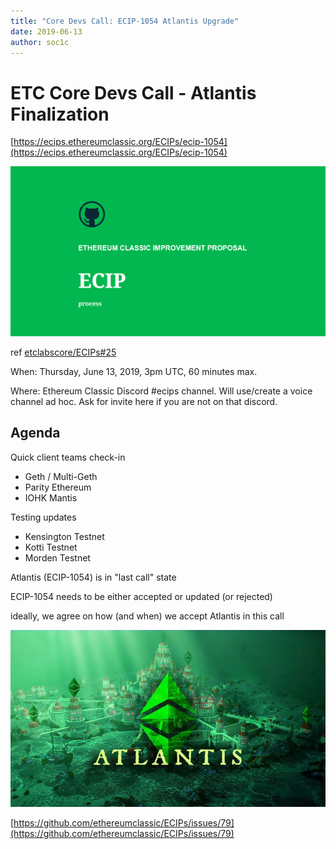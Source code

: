 ```yaml
---
title: "Core Devs Call: ECIP-1054 Atlantis Upgrade"
date: 2019-06-13
author: soc1c
---
```


# ETC Core Devs Call - Atlantis Finalization

[https://ecips.ethereumclassic.org/ECIPs/ecip-1054](https://ecips.ethereumclassic.org/ECIPs/ecip-1054)

![ETC Core Devs Call - Atlantis Finalization](./ethereum_classic_ecip_wallpaper.png)

ref [etclabscore/ECIPs#25](https://github.com/etclabscore/ECIPs/issues/25)

When: Thursday, June 13, 2019, 3pm UTC, 60 minutes max.

Where: Ethereum Classic Discord #ecips channel. Will use/create a voice channel ad hoc. Ask for invite here if you are not on that discord.

## Agenda

Quick client teams check-in
* Geth / Multi-Geth
* Parity Ethereum
* IOHK Mantis

Testing updates
* Kensington Testnet
* Kotti Testnet
* Morden Testnet

Atlantis (ECIP-1054) is in "last call" state

ECIP-1054 needs to be either accepted or updated (or rejected)

ideally, we agree on how (and when) we accept Atlantis in this call

![ETC Core Devs Call - Atlantis Finalization](./atlantis-banner.jpg)

[https://github.com/ethereumclassic/ECIPs/issues/79](https://github.com/ethereumclassic/ECIPs/issues/79)
